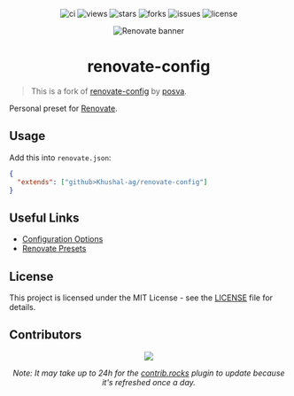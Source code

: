 <div align=center>

![ci] ![views] ![stars] ![forks] ![issues] ![license]

![Renovate banner](https://app.renovatebot.com/images/renovate_660_220.jpg)

# renovate-config

</div>

> This is a fork of [renovate-config](https://github.com/posva/renovate-config) by [posva](https://github.com/posva).

Personal preset for [Renovate](https://github.com/renovatebot/renovate).

## Usage

Add this into `renovate.json`:

```json
{
  "extends": ["github>Khushal-ag/renovate-config"]
}
```

## Useful Links

- [Configuration Options](https://renovatebot.com/docs/configuration-options)
- [Renovate Presets](https://docs.renovatebot.com/config-presets/)

## License

This project is licensed under the MIT License - see the [LICENSE](LICENSE) file for details.

## Contributors

<div align=center>

[![][contributors]][contributors-graph]

_Note: It may take up to 24h for the [contrib.rocks][contrib-rocks] plugin to update because it's refreshed once a day._

</div>

<!----------------------------------{ Labels }--------------------------------->

[ci]: https://github.com/Khushal-ag/renovate-config/workflows/test/badge.svg?branch=master
[views]: https://komarev.com/ghpvc/?username=renovate-config&label=view%20counter&color=red&style=flat
[issues]: https://img.shields.io/github/issues-raw/Khushal-ag/renovate-config
[license]: https://img.shields.io/github/license/Khushal-ag/renovate-config
[forks]: https://img.shields.io/github/forks/Khushal-ag/renovate-config?style=flat
[stars]: https://img.shields.io/github/stars/Khushal-ag/renovate-config
[contributors]: https://contrib.rocks/image?repo=Khushal-ag/renovate-config&max=500
[contributors-graph]: https://github.com/Khushal-ag/renovate-config/graphs/contributors
[contrib-rocks]: https://contrib.rocks/preview?repo=Khushal-ag%2Frenovate-config
